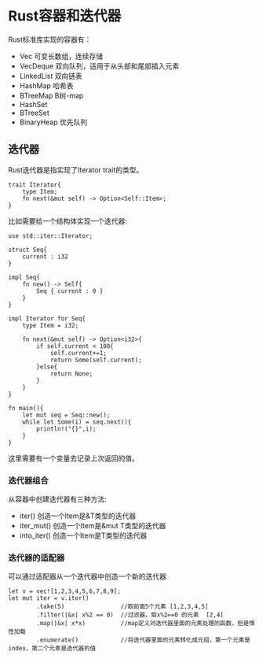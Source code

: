 # Rust容器和迭代器

Rust标准库实现的容器有：
- Vec              可变长数组，连续存储
- VecDeque         双向队列，适用于从头部和尾部插入元素
- LinkedList       双向链表
- HashMap          哈希表
- BTreeMap         B树-map
- HashSet          
- BTreeSet
- BinaryHeap       优先队列



## 迭代器

Rust迭代器是指实现了Iterator trait的类型。
```
trait Iterator{
    type Item;
    fn next(&mut self) -> Option<Self::Item>;
}
```

比如需要给一个结构体实现一个迭代器:
```
use std::iter::Iterator;

struct Seq{
    current : i32
}

impl Seq{
    fn new() -> Self{
        Seq { current : 0 }
    }
}

impl Iterator for Seq{
    type Item = i32;

    fn next(&mut self) -> Option<i32>{
        if self.current < 100{
            self.current+=1;
            return Some(self.current);
        }else{
            return None;
        }
    }
}

fn main(){
    let mut seq = Seq::new();
    while let Some(i) = seq.next(){
        println!("{}",i);
    }
}
```
这里需要有一个变量去记录上次返回的值。

### 迭代器组合

从容器中创建迭代器有三种方法:
- iter()  创造一个Item是&T类型的迭代器
- iter_mut()  创造一个Item是&mut T类型的迭代器
- into_iter()  创造一个Item是T类型的迭代器

### 迭代器的适配器

可以通过适配器从一个迭代器中创造一个新的迭代器

```
let v = vec![1,2,3,4,5,6,7,8,9];
let mut iter = v.iter()
        .take(5)                //取前面5个元素 [1,2,3,4,5]
        .filter(|&x| x%2 == 0)  //过滤器，取x%2==0 的元素  [2,4] 
        .map(|&x| x*x)          //map定义对迭代器里面的元素处理的函数，但是惰性加载
        .enumerate()            //将迭代器里面的元素转化成元组，第一个元素是index，第二个元素是迭代器的值
```

